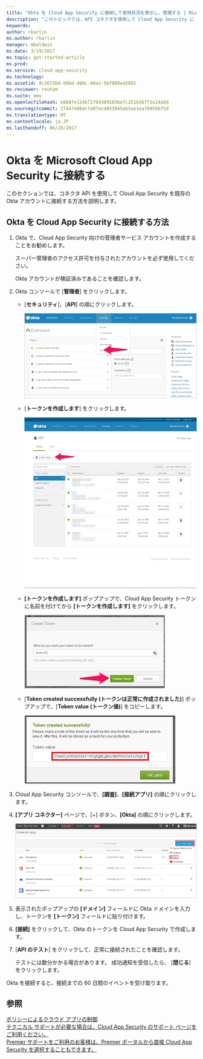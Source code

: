 ```yaml
---
title: "Okta を Cloud App Security に接続して使用状況を表示し、管理する | Microsoft Docs"
description: "このトピックでは、API コネクタを使用して Cloud App Security に Okta アプリを接続する方法について説明します。"
keywords: 
author: rkarlin
ms.author: rkarlin
manager: mbaldwin
ms.date: 3/19/2017
ms.topic: get-started-article
ms.prod: 
ms.service: cloud-app-security
ms.technology: 
ms.assetid: 9c3673b9-99bd-400c-9da1-5bf809ea5892
ms.reviewer: reutam
ms.suite: ems
ms.openlocfilehash: e888fe124b72704309183be7c2516367f2a14a0d
ms.sourcegitcommit: 2f4474084c7e07ac4853945ab5aa1ea78950675d
ms.translationtype: HT
ms.contentlocale: ja-JP
ms.lasthandoff: 06/28/2017
---
```

# <a name="connect-okta-to-microsoft-cloud-app-security"></a>Okta を Microsoft Cloud App Security に接続する
このセクションでは、コネクタ API を使用して Cloud App Security を既存の Okta アカウントに接続する方法を説明します。  
  
## <a name="how-to-connect-okta-to-cloud-app-security"></a>Okta を Cloud App Security に接続する方法  
  
1.  Okta で、Cloud App Security 向けの管理者サービス アカウントを作成することをお勧めします。  
  
     スーパー管理者のアクセス許可を付与されたアカウントを必ず使用してください。  
  
     Okta アカウントが検証済みであることを確認します。  
  
2.  Okta コンソールで [**管理者**] をクリックします。  
  
    -   [**セキュリティ**]、[**API**] の順にクリックします。  
  
         ![Okta API](./media/okta-api.png "Okta API")  
  
    -   [**トークンを作成します**] をクリックします。  
  
         ![Okta のトークンの作成](./media/okta-createtoken.jpg "Okta のトークンの作成")  
  
    -   **[トークンを作成します]** ポップアップで、Cloud App Security トークンに名前を付けてから **[トークンを作成します]** をクリックします。  
  
         ![Okta のトークン ポップアップ](./media/okta-token-popup.png "Okta のトークン ポップアップ")  
  
    -   [**Token created successfully (トークンは正常に作成されました)**] ポップアップで、[**Token value (トークン値)**] をコピーします。  
  
         ![Okta のトークン値](./media/okta-token-value.png "Okta のトークン値")  
  
3.  Cloud App Security コンソールで、**[調査]**、**[接続アプリ]** の順にクリックします。  
  
4.  **[アプリ コネクター]** ページで、[+] ボタン、**[Okta]** の順にクリックします。  
  
     ![Okta の接続](./media/connect-okta.png "Okta の接続")  
  
5.  表示されたポップアップの **[ドメイン]** フィールドに Okta ドメインを入力し、トークンを **[トークン]** フィールドに貼り付けます。  
  
6.  **[接続]** をクリックして、Okta のトークンを Cloud App Security で作成します。  
  
7.  [**API のテスト**] をクリックして、正常に接続されたことを確認します。  
  
     テストには数分かかる場合があります。 成功通知を受信したら、 [**閉じる**] をクリックします。  
  
Okta を接続すると、接続までの 60 日間のイベントを受け取ります。
  
## <a name="see-also"></a>参照  
[ポリシーによるクラウド アプリの制御](control-cloud-apps-with-policies.md)   
[テクニカル サポートが必要な場合は、Cloud App Security のサポート ページをご利用ください。](http://support.microsoft.com/oas/default.aspx?prid=16031)   
[Premier サポートをご利用のお客様は、Premier ポータルから直接 Cloud App Security を選択することもできます。](https://premier.microsoft.com/)  
  
  